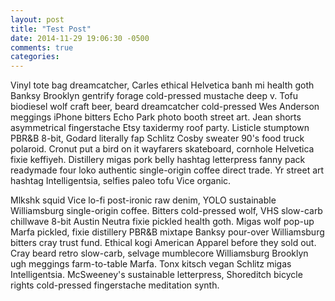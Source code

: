 ```yaml
---
layout: post
title: "Test Post"
date: 2014-11-29 19:06:30 -0500
comments: true
categories: 
---
```


Vinyl tote bag dreamcatcher, Carles ethical Helvetica banh mi health goth Banksy Brooklyn gentrify forage cold-pressed mustache deep v. Tofu biodiesel wolf craft beer, beard dreamcatcher cold-pressed Wes Anderson meggings iPhone bitters <!--more-->Echo Park photo booth street art. Jean shorts asymmetrical fingerstache Etsy taxidermy roof party. Listicle stumptown PBR&B 8-bit, Godard literally fap Schlitz Cosby sweater 90's food truck polaroid. Cronut put a bird on it wayfarers skateboard, cornhole Helvetica fixie keffiyeh. Distillery migas pork belly hashtag letterpress fanny pack readymade four loko authentic single-origin coffee direct trade. Yr street art hashtag Intelligentsia, selfies paleo tofu Vice organic.

Mlkshk squid Vice lo-fi post-ironic raw denim, YOLO sustainable Williamsburg single-origin coffee. Bitters cold-pressed wolf, VHS slow-carb chillwave 8-bit Austin Neutra fixie pickled health goth. Migas wolf pop-up Marfa pickled, fixie distillery PBR&B mixtape Banksy pour-over Williamsburg bitters cray trust fund. Ethical kogi American Apparel before they sold out. Cray beard retro slow-carb, selvage mumblecore Williamsburg Brooklyn ugh meggings farm-to-table Marfa. Tonx kitsch vegan Schlitz migas Intelligentsia. McSweeney's sustainable letterpress, Shoreditch bicycle rights cold-pressed fingerstache meditation synth.
